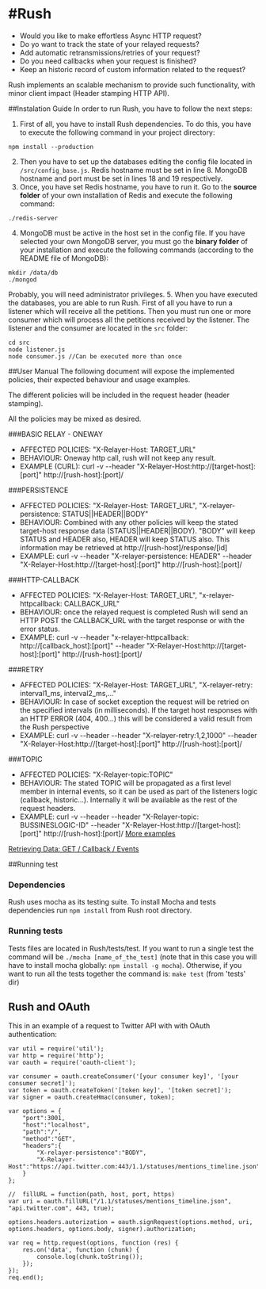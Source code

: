 #Rush 
===

* Would you like to make effortless Async HTTP request?
* Do yo want to track the state of your relayed requests?
* Add automatic retransmissions/retries of your request?
* Do you need callbacks when your request is finished?
* Keep an historic record of custom information related to the request?

Rush implements an scalable mechanism to provide such functionality, with minor client impact (Header stamping HTTP API).

##Instalation Guide
In order to run Rush, you have to follow the next steps:

1. First of all, you have to install Rush dependencies. To do this, you have to execute the following command in your project directory:
```
npm install --production
```
2. Then you have to set up the databases editing the config file located in `/src/config_base.js`. Redis hostname must be set in line 8. MongoDB hostname and port must be set in lines 18 and 19 respectively.
3. Once, you have set Redis hostname, you have to run it. Go to the **source folder** of your own installation of Redis and execute the following command:
```
./redis-server
```
4. MongoDB must be active in the host set in the config file. If you have selected your own MongoDB server, you must go the **binary folder** of your installation and execute the following commands (according to the README file of MongoDB):
```
mkdir /data/db
./mongod
```
Probably, you will need administrator privileges.
5. When you have executed the databases, you are able to run Rush. First of all you have to run a listener which will receive all the petitions. Then you must run one or more consumer which will process all the petitions received by the listener. The listener and the consumer are located in the `src` folder:
```
cd src
node listener.js
node consumer.js //Can be executed more than once
```

##User Manual
The following document will expose the implemented policies, their expected behaviour and usage examples.

The different policies will be included in the request header (header stamping). 

All the policies may be mixed as desired.


###BASIC RELAY - ONEWAY
* AFFECTED POLICIES: "X-Relayer-Host: TARGET_URL"
* BEHAVIOUR: Oneway http call, rush will not keep any result.
* EXAMPLE (CURL): curl -v --header "X-Relayer-Host:http://[target-host]:[port]" http://[rush-host]:[port]/

###PERSISTENCE
* AFFECTED POLICIES: "X-Relayer-Host: TARGET_URL", "X-relayer-persistence: STATUS||HEADER||BODY"
* BEHAVIOUR: Combined with any other policies will keep the stated target-host response data (STATUS||HEADER||BODY). "BODY" will keep STATUS and HEADER also, HEADER will keep STATUS also.
This information may be retrieved at http://[rush-host]/response/[id]
* EXAMPLE: curl -v --header "X-relayer-persistence: HEADER" --header "X-Relayer-Host:http://[target-host]:[port]" http://[rush-host]:[port]/

###HTTP-CALLBACK
* AFFECTED POLICIES: "X-Relayer-Host: TARGET_URL",  "x-relayer-httpcallback: CALLBACK_URL"
* BEHAVIOUR: once the relayed request is completed Rush will send an HTTP POST the CALLBACK_URL with the target response or with the error status.
* EXAMPLE: curl -v --header "x-relayer-httpcallback: http://[callback_host]:[port]" --header "X-Relayer-Host:http://[target-host]:[port]" http://[rush-host]:[port]/

###RETRY
* AFFECTED POLICIES: "X-Relayer-Host: TARGET_URL",  "X-relayer-retry: interval1_ms, interval2_ms,..."
* BEHAVIOUR: In case of socket exception the request will be retried on the specified intervals (in milliseconds). If the target host responses with an HTTP ERROR (404, 400...) this will be considered a valid result from the Rush perspective
* EXAMPLE: curl -v --header --header "X-relayer-retry:1,2,1000" --header "X-Relayer-Host:http://[target-host]:[port]" http://[rush-host]:[port]/

###TOPIC
* AFFECTED POLICIES: "X-Relayer-topic:TOPIC" 
* BEHAVIOUR: The stated TOPIC will be propagated as a first level member in internal events, so it can be used as part of the listeners logic (callback, historic...). Internally it will be available as the rest of the request headers.
* EXAMPLE: curl -v --header --header "X-Relayer-topic: BUSSINESLOGIC-ID" --header "X-Relayer-Host:http://[target-host]:[port]" http://[rush-host]:[port]/
[More examples](TEST-CURLS)

[Retrieving Data: GET / Callback / Events](Data-Interfaces)

##Running test
### Dependencies

Rush uses mocha as its testing suite. To install Mocha and tests dependencies run `npm install` from Rush root directory.



### Running tests

Tests files are located in Rush/tests/test. If you want to run a single test the command will be 
`./mocha [name_of_the_test]` (note that in this case you will have to install mocha globally: `npm install -g mocha`). Otherwise, if you want to run all the tests together the command is: 
`make test` (from 'tests' dir)

## Rush and OAuth

This in an example of a request to Twitter API with with OAuth authentication:
```
var util = require('util');
var http = require('http');
var oauth = require('oauth-client');

var consumer = oauth.createConsumer('[your consumer key]', '[your consumer secret]');
var token = oauth.createToken('[token key]', '[token secret]');
var signer = oauth.createHmac(consumer, token);

var options = {
    "port":3001,
    "host":"localhost",
    "path":"/",
    "method":"GET",
    "headers":{
        "X-relayer-persistence":"BODY",
        "X-Relayer-Host":"https://api.twitter.com:443/1.1/statuses/mentions_timeline.json"
    }
};

//  fillURL = function(path, host, port, https)
var uri = oauth.fillURL("/1.1/statuses/mentions_timeline.json", "api.twitter.com", 443, true);

options.headers.autorization = oauth.signRequest(options.method, uri, options.headers, options.body, signer).authorization;

var req = http.request(options, function (res) {
    res.on('data', function (chunk) {
        console.log(chunk.toString());
    });
});
req.end();
```





